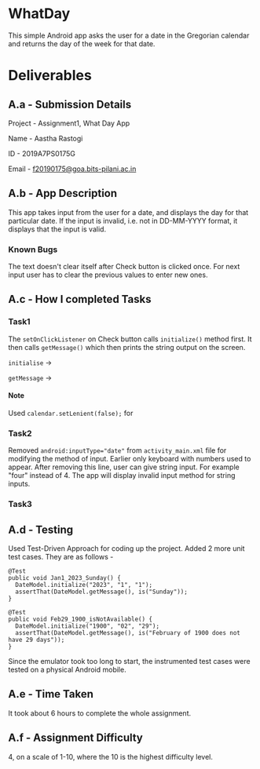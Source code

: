 # WhatDay

This simple Android app asks the user for a date in the Gregorian calendar and returns the day of the week for that date.

# Deliverables

## A.a - Submission Details

Project - Assignment1, What Day App

Name - Aastha Rastogi

ID - 2019A7PS0175G

Email - f20190175@goa.bits-pilani.ac.in

## A.b - App Description

This app takes input from the user for a date, and displays the day for that particular date. If the input is invalid, i.e. not in DD-MM-YYYY format, it displays that the input is valid. 

### Known Bugs

The text doesn't clear itself after Check button is clicked once. For next input user has to clear the previous values to enter new ones. 

## A.c - How I completed Tasks

### Task1
The `setOnClickListener` on Check button calls `initialize()` method first. It then calls `getMessage()` which then prints the string output on the screen. 

`initialise` ->

`getMessage` ->

#### Note

Used `calendar.setLenient(false);` for

###  Task2
Removed `android:inputType="date"` from `activity_main.xml` file for modifying the method of input. Earlier only keyboard with numbers used to appear. After removing this line, user can give string input. For example "four" instead of 4. The app will display invalid input method for string inputs.

###  Task3

## A.d - Testing

Used Test-Driven Approach for coding up the project. Added 2 more unit test cases. They are as follows - 
```
@Test
public void Jan1_2023_Sunday() {
  DateModel.initialize("2023", "1", "1");
  assertThat(DateModel.getMessage(), is("Sunday"));
}

@Test
public void Feb29_1900_isNotAvailable() {
  DateModel.initialize("1900", "02", "29");
  assertThat(DateModel.getMessage(), is("February of 1900 does not have 29 days"));
}
```
Since the emulator took too long to start, the instrumented test cases were tested on a physical Android mobile. 

## A.e - Time Taken
It took about 6 hours to complete the whole assignment. 
## A.f - Assignment Difficulty
4, on a scale of 1-10, where the 10 is the highest difficulty level. 
